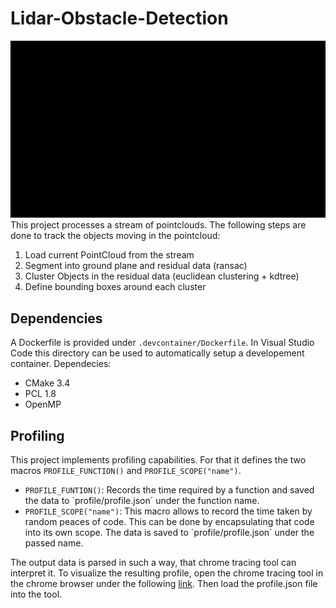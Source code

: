 # Lidar-Obstacle-Detection
![gif](data/gif/ObsticleDetect.gif)
This project processes a stream of pointclouds. The following steps are done to track the objects moving in the pointcloud:

1. Load current PointCloud from the stream
2. Segment into ground plane and residual data (ransac)
3. Cluster Objects in the residual data (euclidean clustering + kdtree)
4. Define bounding boxes around each cluster


## Dependencies

A Dockerfile is provided under `.devcontainer/Dockerfile`. In Visual Studio Code this directory can be used to automatically setup a developement container. 
Dependecies: 
- CMake 3.4
- PCL 1.8
- OpenMP

## Profiling

This project implements profiling capabilities. For that it defines the two macros `PROFILE_FUNCTION()` and `PROFILE_SCOPE("name")`. 

- `PROFILE_FUNTION()`: Records the time required by a function and saved the data to ´profile/profile.json´ under the function name. 
- `PROFILE_SCOPE("name")`: This macro allows to record the time taken by random peaces of code. This can be done by encapsulating that code into its own scope. The data is saved to ´profile/profile.json´ under the passed name.

The output data is parsed in such a way, that chrome tracing tool can interpret it. To visualize the resulting profile, open the chrome tracing tool in the chrome browser under the following [link](chrome://tracing). Then load the profile.json file into the tool. 
